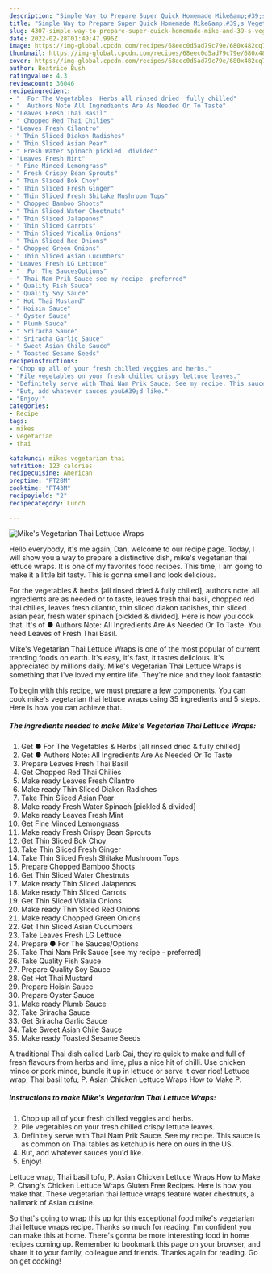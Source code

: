 ```yaml
---
description: "Simple Way to Prepare Super Quick Homemade Mike&amp;#39;s Vegetarian Thai Lettuce Wraps"
title: "Simple Way to Prepare Super Quick Homemade Mike&amp;#39;s Vegetarian Thai Lettuce Wraps"
slug: 4307-simple-way-to-prepare-super-quick-homemade-mike-and-39-s-vegetarian-thai-lettuce-wraps
date: 2022-02-28T01:40:47.996Z
image: https://img-global.cpcdn.com/recipes/68eec0d5ad79c79e/680x482cq70/mikes-vegetarian-thai-lettuce-wraps-recipe-main-photo.jpg
thumbnail: https://img-global.cpcdn.com/recipes/68eec0d5ad79c79e/680x482cq70/mikes-vegetarian-thai-lettuce-wraps-recipe-main-photo.jpg
cover: https://img-global.cpcdn.com/recipes/68eec0d5ad79c79e/680x482cq70/mikes-vegetarian-thai-lettuce-wraps-recipe-main-photo.jpg
author: Beatrice Bush
ratingvalue: 4.3
reviewcount: 36046
recipeingredient:
- "  For The Vegetables  Herbs all rinsed dried  fully chilled"
- "  Authors Note All Ingredients Are As Needed Or To Taste"
- "Leaves Fresh Thai Basil"
- " Chopped Red Thai Chilies"
- "Leaves Fresh Cilantro"
- " Thin Sliced Diakon Radishes"
- " Thin Sliced Asian Pear"
- " Fresh Water Spinach pickled  divided"
- "Leaves Fresh Mint"
- " Fine Minced Lemongrass"
- " Fresh Crispy Bean Sprouts"
- " Thin Sliced Bok Choy"
- " Thin Sliced Fresh Ginger"
- " Thin Sliced Fresh Shitake Mushroom Tops"
- " Chopped Bamboo Shoots"
- " Thin Sliced Water Chestnuts"
- " Thin Sliced Jalapenos"
- " Thin Sliced Carrots"
- " Thin Sliced Vidalia Onions"
- " Thin Sliced Red Onions"
- " Chopped Green Onions"
- " Thin Sliced Asian Cucumbers"
- "Leaves Fresh LG Lettuce"
- "  For The SaucesOptions"
- " Thai Nam Prik Sauce see my recipe  preferred"
- " Quality Fish Sauce"
- " Quality Soy Sauce"
- " Hot Thai Mustard"
- " Hoisin Sauce"
- " Oyster Sauce"
- " Plumb Sauce"
- " Sriracha Sauce"
- " Sriracha Garlic Sauce"
- " Sweet Asian Chile Sauce"
- " Toasted Sesame Seeds"
recipeinstructions:
- "Chop up all of your fresh chilled veggies and herbs."
- "Pile vegetables on your fresh chilled crispy lettuce leaves."
- "Definitely serve with Thai Nam Prik Sauce. See my recipe. This sauce is as common on Thai tables as ketchup is here on ours in the US."
- "But, add whatever sauces you&#39;d like."
- "Enjoy!"
categories:
- Recipe
tags:
- mikes
- vegetarian
- thai

katakunci: mikes vegetarian thai 
nutrition: 123 calories
recipecuisine: American
preptime: "PT28M"
cooktime: "PT43M"
recipeyield: "2"
recipecategory: Lunch

---
```



![Mike&#39;s Vegetarian Thai Lettuce Wraps](https://img-global.cpcdn.com/recipes/68eec0d5ad79c79e/680x482cq70/mikes-vegetarian-thai-lettuce-wraps-recipe-main-photo.jpg)

Hello everybody, it's me again, Dan, welcome to our recipe page. Today, I will show you a way to prepare a distinctive dish, mike&#39;s vegetarian thai lettuce wraps. It is one of my favorites food recipes. This time, I am going to make it a little bit tasty. This is gonna smell and look delicious.

For the vegetables &amp; herbs [all rinsed dried &amp; fully chilled], authors note: all ingredients are as needed or to taste, leaves fresh thai basil, chopped red thai chilies, leaves fresh cilantro, thin sliced diakon radishes, thin sliced asian pear, fresh water spinach [pickled &amp; divided]. Here is how you cook that. It&#39;s of ● Authors Note: All Ingredients Are As Needed Or To Taste. You need Leaves of Fresh Thai Basil.

Mike&#39;s Vegetarian Thai Lettuce Wraps is one of the most popular of current trending foods on earth. It's easy, it's fast, it tastes delicious. It's appreciated by millions daily. Mike&#39;s Vegetarian Thai Lettuce Wraps is something that I've loved my entire life. They're nice and they look fantastic.


To begin with this recipe, we must prepare a few components. You can cook mike&#39;s vegetarian thai lettuce wraps using 35 ingredients and 5 steps. Here is how you can achieve that.

<!--inarticleads1-->

##### The ingredients needed to make Mike&#39;s Vegetarian Thai Lettuce Wraps:

1. Get  ● For The Vegetables &amp; Herbs [all rinsed dried &amp; fully chilled]
1. Get  ● Authors Note: All Ingredients Are As Needed Or To Taste
1. Prepare Leaves Fresh Thai Basil
1. Get  Chopped Red Thai Chilies
1. Make ready Leaves Fresh Cilantro
1. Make ready  Thin Sliced Diakon Radishes
1. Take  Thin Sliced Asian Pear
1. Make ready  Fresh Water Spinach [pickled &amp; divided]
1. Make ready Leaves Fresh Mint
1. Get  Fine Minced Lemongrass
1. Make ready  Fresh Crispy Bean Sprouts
1. Get  Thin Sliced Bok Choy
1. Take  Thin Sliced Fresh Ginger
1. Take  Thin Sliced Fresh Shitake Mushroom Tops
1. Prepare  Chopped Bamboo Shoots
1. Get  Thin Sliced Water Chestnuts
1. Make ready  Thin Sliced Jalapenos
1. Make ready  Thin Sliced Carrots
1. Get  Thin Sliced Vidalia Onions
1. Make ready  Thin Sliced Red Onions
1. Make ready  Chopped Green Onions
1. Get  Thin Sliced Asian Cucumbers
1. Take Leaves Fresh LG Lettuce
1. Prepare  ● For The Sauces/Options
1. Take  Thai Nam Prik Sauce [see my recipe - preferred]
1. Take  Quality Fish Sauce
1. Prepare  Quality Soy Sauce
1. Get  Hot Thai Mustard
1. Prepare  Hoisin Sauce
1. Prepare  Oyster Sauce
1. Make ready  Plumb Sauce
1. Take  Sriracha Sauce
1. Get  Sriracha Garlic Sauce
1. Take  Sweet Asian Chile Sauce
1. Make ready  Toasted Sesame Seeds


A traditional Thai dish called Larb Gai, they&#39;re quick to make and full of fresh flavours from herbs and lime, plus a nice hit of chilli. Use chicken mince or pork mince, bundle it up in lettuce or serve it over rice! Lettuce wrap, Thai basil tofu, P. Asian Chicken Lettuce Wraps How to Make P. 

<!--inarticleads2-->

##### Instructions to make Mike&#39;s Vegetarian Thai Lettuce Wraps:

1. Chop up all of your fresh chilled veggies and herbs.
1. Pile vegetables on your fresh chilled crispy lettuce leaves.
1. Definitely serve with Thai Nam Prik Sauce. See my recipe. This sauce is as common on Thai tables as ketchup is here on ours in the US.
1. But, add whatever sauces you&#39;d like.
1. Enjoy!


Lettuce wrap, Thai basil tofu, P. Asian Chicken Lettuce Wraps How to Make P. Chang&#39;s Chicken Lettuce Wraps Gluten Free Recipes. Here is how you make that. These vegetarian thai lettuce wraps feature water chestnuts, a hallmark of Asian cuisine. 

So that's going to wrap this up for this exceptional food mike&#39;s vegetarian thai lettuce wraps recipe. Thanks so much for reading. I'm confident you can make this at home. There's gonna be more interesting food in home recipes coming up. Remember to bookmark this page on your browser, and share it to your family, colleague and friends. Thanks again for reading. Go on get cooking!
